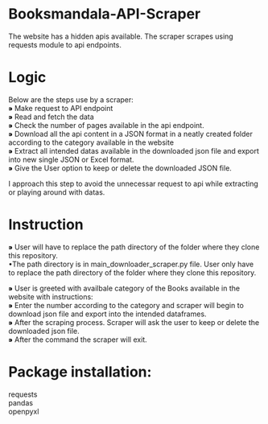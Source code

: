 # Booksmandala-API-Scraper
The website has a hidden apis available. The scraper scrapes using requests module to api endpoints.

# Logic
Below are the steps use by a scraper:                                                                                                                                   
⁍ Make request to API endpoint                                                                                                                                          
⁍ Read and fetch the data                                                                                                                                               
⁍ Check the number of pages available in the api endpoint.                                                                                                              
⁍ Download all the api content in a JSON format in a neatly created folder according to the category available in the website                                           
⁍ Extract all intended datas available in the downloaded json file and export into new single JSON or Excel format.                                                     
⁍ Give the User option to keep or delete the downloaded JSON file.                                                                                                      

I approach this step to avoid the unnecessar request to api while extracting or playing around with datas.                                                              

# Instruction
⁍ User will have to replace the path directory of the folder where they clone this repository.                                                                          
            •The path directory is in main_downloader_scraper.py file. User only have to replace the path directory of the folder where they clone this repository.                                        
                                                                
⁍ User is greeted with availbale category of the Books available in the website with instructions:                                                                      
⁍ Enter the number according to the category and scraper will begin to download json file and export into the intended dataframes.                                      
⁍ After the scraping process. Scraper will ask the user to keep or delete the downloaded json file.                                                                     
⁍ After the command the scraper will exit.                                                                                                                              


# Package installation:                                                                                                                                                 
requests                                                                                                                                                                
pandas                                                                                                                                                                  
openpyxl                                                                                                                                                                
